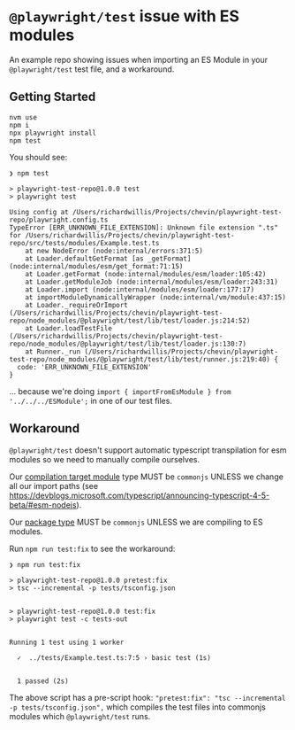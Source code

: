 # `@playwright/test` issue with ES modules

An example repo showing issues when importing an ES Module in your `@playwright/test` test file, and a workaround.

## Getting Started

```console
nvm use
npm i
npx playwright install
npm test
```

You should see:

```console
❯ npm test

> playwright-test-repo@1.0.0 test
> playwright test

Using config at /Users/richardwillis/Projects/chevin/playwright-test-repo/playwright.config.ts
TypeError [ERR_UNKNOWN_FILE_EXTENSION]: Unknown file extension ".ts" for /Users/richardwillis/Projects/chevin/playwright-test-repo/src/tests/modules/Example.test.ts
    at new NodeError (node:internal/errors:371:5)
    at Loader.defaultGetFormat [as _getFormat] (node:internal/modules/esm/get_format:71:15)
    at Loader.getFormat (node:internal/modules/esm/loader:105:42)
    at Loader.getModuleJob (node:internal/modules/esm/loader:243:31)
    at Loader.import (node:internal/modules/esm/loader:177:17)
    at importModuleDynamicallyWrapper (node:internal/vm/module:437:15)
    at Loader._requireOrImport (/Users/richardwillis/Projects/chevin/playwright-test-repo/node_modules/@playwright/test/lib/test/loader.js:214:52)
    at Loader.loadTestFile (/Users/richardwillis/Projects/chevin/playwright-test-repo/node_modules/@playwright/test/lib/test/loader.js:130:7)
    at Runner._run (/Users/richardwillis/Projects/chevin/playwright-test-repo/node_modules/@playwright/test/lib/test/runner.js:219:40) {
  code: 'ERR_UNKNOWN_FILE_EXTENSION'
}
```

... because we're doing `import { importFromEsModule } from '../../../ESModule';` in one of our test files.

## Workaround

`@playwright/test` doesn't support automatic typescript transpilation for esm modules so we need to manually compile ourselves.

Our [compilation target module](https://github.com/badsyntax/playwright-test-repo/blob/85ad27942cf9ba55dff4724d0d4b115747b5fcea/tests/tsconfig.json#L3) type MUST be `commonjs` UNLESS we change all our import paths (see <https://devblogs.microsoft.com/typescript/announcing-typescript-4-5-beta/#esm-nodejs>).

Our [package type](https://github.com/badsyntax/playwright-test-repo/blob/85ad27942cf9ba55dff4724d0d4b115747b5fcea/package.json#L9) MUST be `commonjs` UNLESS we are compiling to ES modules.

Run `npm run test:fix` to see the workaround:

```console
❯ npm run test:fix

> playwright-test-repo@1.0.0 pretest:fix
> tsc --incremental -p tests/tsconfig.json


> playwright-test-repo@1.0.0 test:fix
> playwright test -c tests-out


Running 1 test using 1 worker

  ✓  ../tests/Example.test.ts:7:5 › basic test (1s)


  1 passed (2s)
```

The above script has a pre-script hook: `"pretest:fix": "tsc --incremental -p tests/tsconfig.json",` which compiles the test files into commonjs modules which `@playwright/test` runs.
